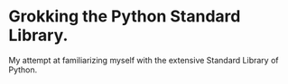 # Grokking the Python Standard Library.

My attempt at familiarizing myself with the extensive Standard Library of Python.

